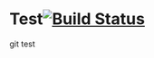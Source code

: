 # Test[![Build Status](https://travis-ci.org/shizsun0609tw/Test.svg?branch=master)](https://travis-ci.org/shizsun0609tw/Test)
git test

